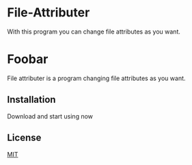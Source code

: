 # File-Attributer
With this program you can change file attributes as you want.
# Foobar

File attributer is a program changing file attributes as you want.

## Installation

Download and start using now


## License
[MIT](https://choosealicense.com/licenses/mit/)
